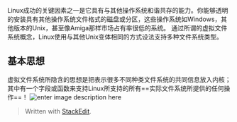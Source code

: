 
Linux成功的关键因素之一是它具有与其他操作系统和谐共存的能力。你能够透明的安装具有其他操作系统文件格式的磁盘或分区，这些操作系统如Windows，其他版本的Unix，甚至像Amiga那样市场占有率很低的系统。
通过所谓的虚拟文件系统概念，Linux使用与其他Unix变体相同的方式设法支持多种文件系统类型。
## 基本思想
虚拟文件系统所隐含的思想是把表示很多不同种类文件系统的共同信息放入内核；其中有一个字段或函数来支持Linux所支持的所有==实际文件系统所提供的任何操作==！
![enter image description here](https://github.com/HotView/Images/raw/master/TIM%E6%88%AA%E5%9B%BE20190215120159.png)

> Written with [StackEdit](https://stackedit.io/).
<!--stackedit_data:
eyJoaXN0b3J5IjpbLTE2MzE1NzEyNjRdfQ==
-->